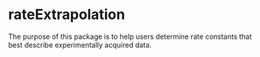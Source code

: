 # rateExtrapolation
The purpose of this package is to help users determine rate constants that best describe experimentally acquired data. 

